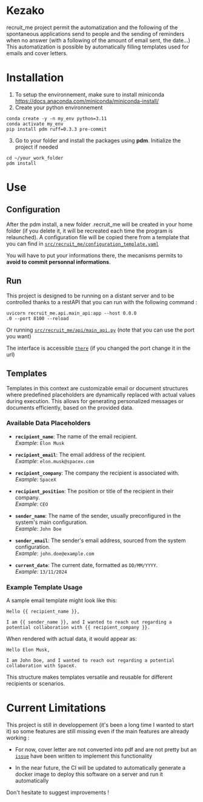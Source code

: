 # Kezako
recruit_me project permit the automatization and the following of the spontaneous applications send to people and the sending of reminders when no answer (with a following of the amount of email sent, the date...)
This automatization is possible by automatically filling templates used for emails and cover letters.

# Installation

1. To setup the environnement, make sure to install miniconda https://docs.anaconda.com/miniconda/miniconda-install/
2. Create your python environnement
```
conda create -y -n my_env python=3.11
conda activate my_env
pip install pdm ruff=0.3.3 pre-commit
```
3. Go to your folder and install the packages using **pdm**. Initialize the project if needed
```
cd ~/your_work_folder
pdm install
```

# Use

## Configuration
After the pdm install, a new folder .recruit_me will be created in your home folder (if you delete it, it will be recreated each time the program is relaunched). A configuration file will be copied there from a template that you can find in [`src/recruit_me/configuration_template.yaml`](src/recruit_me/configuration_template.yaml)

You will have to put your informations there, the mecanisms permits to **avoid to commit personnal informations**.

## Run
This project is designed to be running on a distant server and to be controlled thanks to a restAPI that you can run with the following command :
```
uvicorn recruit_me.api.main_api:app --host 0.0.0
.0 --port 8100 --reload
```
Or running [`src/recruit_me/api/main_api.py`](src/recruit_me/api/main_api.py) (note that you can use the port you want)

The interface is accessible [`there`](http://localhost:8100/docs) (if you changed the port change it in the url)

## Templates

Templates in this context are customizable email or document structures where predefined placeholders are dynamically replaced with actual values during execution. This allows for generating personalized messages or documents efficiently, based on the provided data.

### Available Data Placeholders

- **`recipient_name`**: The name of the email recipient.  
  *Example*: `Elon Musk`

- **`recipient_email`**: The email address of the recipient.  
  *Example*: `elon.musk@spacex.com`

- **`recipient_company`**: The company the recipient is associated with.  
  *Example*: `SpaceX`

- **`recipient_position`**: The position or title of the recipient in their company.  
  *Example*: `CEO`

- **`sender_name`**: The name of the sender, usually preconfigured in the system's main configuration.  
  *Example*: `John Doe`

- **`sender_email`**: The sender's email address, sourced from the system configuration.  
  *Example*: `john.doe@example.com`

- **`current_date`**: The current date, formatted as `DD/MM/YYYY`.  
  *Example*: `13/11/2024`

### Example Template Usage

A sample email template might look like this:

```plaintext
Hello {{ recipient_name }},

I am {{ sender_name }}, and I wanted to reach out regarding a potential collaboration with {{ recipient_company }}.
```
When rendered with actual data, it would appear as:
```plaintext
Hello Elon Musk,

I am John Doe, and I wanted to reach out regarding a potential collaboration with SpaceX.
```

This structure makes templates versatile and reusable for different recipients or scenarios.

# Current Limitations
This project is still in developpement (it's been a long time I wanted to start it) so some features are still missing even if the main features are already working :
- For now, cover letter are not converted into pdf and are not pretty but an  [`issue`](https://github.com/arnaudsomville/recruit_me/issues/3) have been written to implement this functionality

- In the near future, the CI will be updated to automatically generate a docker image to deploy this software on a server and run it automatically

Don't hesitate to suggest improvements !